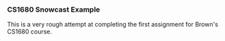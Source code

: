 ### CS1680 Snowcast Example
This is a very rough attempt at completing the first assignment for Brown's CS1680 course.
